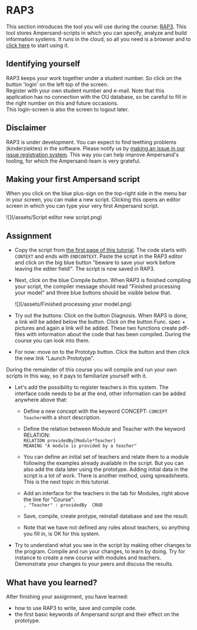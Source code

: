 # RAP3

This section introduces the tool you will use during the course: [RAP3](http://ampersand.tarski.nl/RAP3). This tool stores Ampersand-scripts in which you can specify, analyze and build information systems. It runs in the cloud, so all you need is a browser and to [click here](http://rap.cs.ou.nl/RAP3) to start using it.

## Identifying yourself

RAP3 keeps your work together under a student number. So click on the button 'login' on the left top of the screen.  
Register with your own student number and e-mail. Note that this application has no connection with the OU database, so be careful to fill in the right number on this and future occasions.  
This login-screen is also the screen to logout later.

## Disclaimer

RAP3 is under development. You can expect to find teething problems \(kinderziektes\) in the software. Please notify us by [making an issue in our issue registration system](https://github.com/AmpersandTarski/RAP/issues). This way you can help improve Ampersand's tooling, for which the Ampersand-team is very grateful.

## Making your first Ampersand script

When you click on the blue plus-sign on the top-right side in the menu bar in your screen, you can make a new script. Clicking this opens an editor screen in which you can type your very first Ampersand script.

![](/assets/Script editor new script.png)

## Assignment

* Copy the script from [the first page of this tutorial](/tutorial/what-is-an-information-system.md). The code starts with `CONTEXT` and ends with `ENDCONTEXT`. Paste the script in the RAP3 editor and click on the big blue button "beware to save your work before leaving the editer field!". The script is now saved in RAP3.
* Next, click on the blue Compile button. When RAP3 is finished compiling your script, the compiler message should read "Finished processing your model" and three blue buttons should be visible below that.


   ![](/assets/Finished processing your model.png)



* Try out the buttons: Click on the button Diagnosis. When RAP3 is done, a link will be added below the button. Click on the button Func. spec + pictures and again a link will be added. These two functions create pdf-files with information about the code that has been compiled. During the course you can look into them.
* For now: move on to the Prototyp button. Click the button and then click the new link "Launch Prototype".

During the remainder of this course you will compile and run your own scripts in this way, so it pays to familiarize yourself with it.

* Let's add the possibility to register teachers in this system. The interface code needs to be at the end, other information can be added anywhere above that:

  * Define a new concept with the keyword CONCEPT: `CONCEPT Teacher`with a short description.
  * Define the relation between Module and Teacher with the keyword RELATION:  
    `RELATION providedBy[Module*Teacher]`  
    `MEANING "A module is provided by a teacher"`

  * You can define an initial set of teachers and relate them to a module following the examples already available in the script. But you can also add the data later using the prototype. Adding initial data in the script is a lot of work. There is another method, using spreadsheets. This is the next topic in this tutorial.

  * Add an interface for the teachers in the tab for Modules, right above the line for "Course":  
    `, "Teacher" : providedBy  CRUD`

  * Save, compile, create protype, reinstall database and see the result.

  * Note that we have not defined any rules about teachers, so anything you fill in, is OK for this system.

* Try to understand what you see in the script by making other changes to the program. Compile and run your changes, to learn by doing. Try for instance to create a new course with modules and teachers. Demonstrate your changes to your peers and discuss the results.

## What have you learned?

After finishing your assignment, you have learned:

* how to use RAP3 to write, save and compile code.
* the first basic keywords of Ampersand script and their effect on the prototype.



